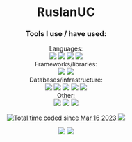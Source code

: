 <h1 align="center">RuslanUC</h1>

<!--
<h3 align="center">Contacts:</h3> TODO
<p align="center">
  <a href="https://t.me/TODO"  target="_blank">
    <img src="https://shields.io/badge/Telegram-TODO-orange?logo=telegram&style=for-the-badge&labelColor=ffffff&logoColor=blue">
  </a>
  <a href="mailto:TODO"  target="_blank">
    <img src="https://shields.io/badge/Email-TODO-orange?logo=gmail&style=for-the-badge&labelColor=ffffff&logoColor=blue">
  </a>
  <a href="https://discord.com"  target="_blank">
    <img src="https://shields.io/badge/Discord-TODO-orange?logo=discord&style=for-the-badge&labelColor=ffffff&logoColor=blue">
  </a>
</p>
-->

<h3 align="center">Tools I use / have used:</h3>
<p align="center">
  Languages:<br>
  <a href="https://www.python.org/"><img src="https://shields.io/badge/Python-5/5-brightgreen?logo=python&style=for-the-badge&labelColor=ffffff&logoColor=blue"></a>
  <a href="https://www.java.com/en/"><img src="https://shields.io/badge/Java-2/5-brightgreen?logo=java&style=for-the-badge&labelColor=ffffff&logoColor=blue"></a>
  <a href="https://www.javascript.com/"><img src="https://shields.io/badge/JavaScript-3/5-brightgreen?logo=javascript&style=for-the-badge&labelColor=ffffff&logoColor=blue"></a>
  <a href="https://html.com/"><img src="https://shields.io/badge/HTML-3/5-brightgreen?logo=html5&style=for-the-badge&labelColor=ffffff&logoColor=blue"></a>
  <br>
  Frameworks/libraries:<br>
  <a href="https://quart.palletsprojects.com/en/latest/"><img src="https://shields.io/badge/Flask/Quart-4/5-brightgreen?logo=flask&style=for-the-badge&labelColor=ffffff&logoColor=blue"></a>
  <a href="https://docs.aiohttp.org/en/stable/"><img src="https://shields.io/badge/Aiohttp-4/5-brightgreen?logo=aiohttp&style=for-the-badge&labelColor=ffffff&logoColor=blue"></a>
  <br>
  Databases/infrastructure:<br>
  <a href="https://mariadb.org/"><img src="https://shields.io/badge/MySQL/Mariadb-4/5-brightgreen?logo=mysql&style=for-the-badge&labelColor=ffffff&logoColor=blue"></a>
  <a href="https://www.mongodb.com/"><img src="https://shields.io/badge/MongoDB-2/5-brightgreen?logo=mongodb&style=for-the-badge&labelColor=ffffff&logoColor=blue"></a>
  <a href="https://sqlite.org/index.html"><img src="https://shields.io/badge/SQLite-3/5-brightgreen?logo=sqlite&style=for-the-badge&labelColor=ffffff&logoColor=blue"></a>
  <a href="https://www.cloudflare.com/"><img src="https://shields.io/badge/Cloudflare-3/5-brightgreen?logo=cloudflare&style=for-the-badge&labelColor=ffffff&logoColor=blue"></a>
  <a href="https://github.com/"><img src="https://shields.io/badge/Github-3/5-brightgreen?logo=github&style=for-the-badge&labelColor=ffffff&logoColor=blue"></a>
  <br>
  Other:<br>
  <a href="https://git-scm.com/"><img src="https://shields.io/badge/Git-4/5-brightgreen?logo=git&style=for-the-badge&labelColor=ffffff&logoColor=blue"></a>
  <a href="https://www.docker.com/"><img src="https://shields.io/badge/Docker-3/5-brightgreen?logo=docker&style=for-the-badge&labelColor=ffffff&logoColor=blue"></a>
  <a href="https://www.debian.org/"><img src="https://shields.io/badge/Debian-3/5-brightgreen?logo=debian&style=for-the-badge&labelColor=ffffff&logoColor=blue"></a>
</p>

<p align="center">
  <a href="https://github.com/RuslanUC">
    <img src="https://wakatime.com/badge/user/a995924e-72c2-4d7b-9983-240ede99d1e3.svg?style=for-the-badge" alt="Total time coded since Mar 16 2023" />
  </a>
  <a href="https://github.com/RuslanUC">
    <img src="https://enus3mxz1xe35k5.m.pipedream.net/">
  </a>
</p>

<p align="center">
  <a href="https://github.com/RuslanUC"><img src="https://github-readme-stats.vercel.app/api?username=RuslanUC&count_private=true&theme=transparent&show_icons=true&hide_border=true&icon_color=blue&text_color=ffffff&ring_color=5d96f0"></a>
  <a href="https://github.com/RuslanUC"><img src="https://github-readme-stats.vercel.app/api/top-langs/?username=RuslanUC&count_private=true&theme=transparent&show_icons=true&hide_border=true&icon_color=5d96f0&text_color=ffffff&layout=compact"></a>
</p>